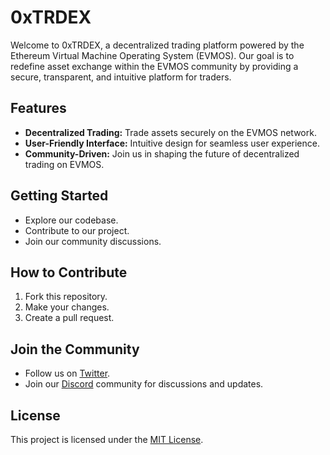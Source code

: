 # 0xTRDEX

Welcome to 0xTRDEX, a decentralized trading platform powered by the Ethereum Virtual Machine Operating System (EVMOS). Our goal is to redefine asset exchange within the EVMOS community by providing a secure, transparent, and intuitive platform for traders.

## Features
- **Decentralized Trading:** Trade assets securely on the EVMOS network.
- **User-Friendly Interface:** Intuitive design for seamless user experience.
- **Community-Driven:** Join us in shaping the future of decentralized trading on EVMOS.

## Getting Started
- Explore our codebase.
- Contribute to our project.
- Join our community discussions.

## How to Contribute
1. Fork this repository.
2. Make your changes.
3. Create a pull request.

## Join the Community
- Follow us on [Twitter](https://twitter.com/0xTRDEX).
- Join our [Discord](#) community for discussions and updates.

## License
This project is licensed under the [MIT License](LICENSE).
